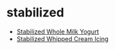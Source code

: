 # stabilized

 * [Stabilized Whole Milk Yogurt](../../index/s/stabilized-whole-milk-yogurt-109483.json)
 * [Stabilized Whipped Cream Icing](../../index/s/stabilized-whipped-cream-icing.json)
